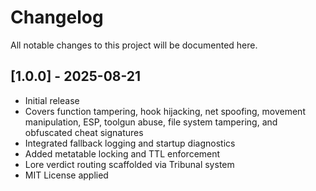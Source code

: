 # Changelog

All notable changes to this project will be documented here.

## [1.0.0] - 2025-08-21
- Initial release
- Covers function tampering, hook hijacking, net spoofing, movement manipulation, ESP, toolgun abuse, file system tampering, and obfuscated cheat signatures
- Integrated fallback logging and startup diagnostics
- Added metatable locking and TTL enforcement
- Lore verdict routing scaffolded via Tribunal system
- MIT License applied
